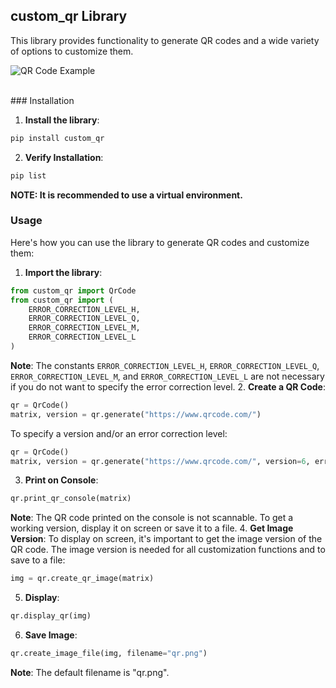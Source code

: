 
## custom\_qr Library
This library provides functionality to generate QR codes and a wide variety of options to customize them.

![QR Code Example](.media/image.png)


<br>
### Installation

1. **Install the library**:

``` sh
pip install custom_qr
```

2. **Verify Installation**:

``` sh
pip list
```

**NOTE: It is recommended to use a virtual environment.**

### Usage

Here's how you can use the library to generate QR codes and customize them:

1. **Import the library**:

``` python
from custom_qr import QrCode
from custom_qr import (
    ERROR_CORRECTION_LEVEL_H,
    ERROR_CORRECTION_LEVEL_Q,
    ERROR_CORRECTION_LEVEL_M,
    ERROR_CORRECTION_LEVEL_L
)
```

**Note**: The constants `ERROR_CORRECTION_LEVEL_H`, `ERROR_CORRECTION_LEVEL_Q`, `ERROR_CORRECTION_LEVEL_M`, and `ERROR_CORRECTION_LEVEL_L` are not necessary if you do not want to specify the error correction level.
2. **Create a QR Code**:

``` python
qr = QrCode()
matrix, version = qr.generate("https://www.qrcode.com/")
```

To specify a version and/or an error correction level:

``` python
qr = QrCode()
matrix, version = qr.generate("https://www.qrcode.com/", version=6, error_correction=ERROR_CORRECTION_LEVEL_Q)
```

3. **Print on Console**:

``` python
qr.print_qr_console(matrix)
```

**Note**: The QR code printed on the console is not scannable. To get a working version, display it on screen or save it to a file.
4. **Get Image Version**:
To display on screen, it's important to get the image version of the QR code. The image version is needed for all customization functions and to save to a file:

``` python
img = qr.create_qr_image(matrix)
```

5. **Display**:

``` python
qr.display_qr(img)
```

6. **Save Image**:

``` python
qr.create_image_file(img, filename="qr.png")
```

**Note**: The default filename is "qr.png".